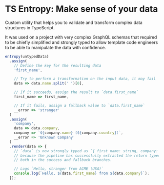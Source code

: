 # TS Entropy: Make sense of your data

Custom utility that helps you to validate and transform complex data structures in TypeScript.

It was used on a project with very complex GraphQL schemas that required to be chiefly simplified
and strongly typed to allow template code engineers to be able to manipulate the data with confidence.

```js
entropy(untypedData)
  .assign(
    // Define the key for the resulting data
    'first_name',

    // Try to perform a transformation on the input data, it may fail
    data => data.name.split(' ')[0],

    // If it succeeds, assign the result to `data.first_name`
    first_name => first_name,

    // If it fails, assign a fallback value to `data.first_name`
    __error => 'stranger'
  )
  .assign(
    'company',
    data => data.company,
    company => `${company.name} (${company.country})`,
    __error => 'Unknown Company'
  )
  .render(data => {
    // `data` is now strongly typed as `{ first_name: string, company: string }`,
    // because the pipeline has successfully extracted the return types from the `assign` calls,
    // both in the success and fallback branches.

    // Logs `Hello, stranger from ACME (USA)`
    console.log(`Hello, ${data.first_name} from ${data.company}`);
  });
```
